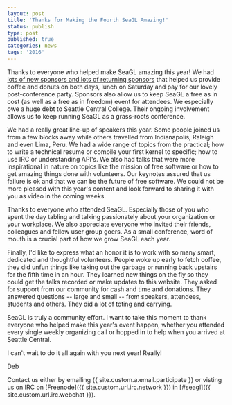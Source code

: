 ```yaml
---
layout: post
title: 'Thanks for Making the Fourth SeaGL Amazing!'
status: publish
type: post
published: true
categories: news
tags: '2016'
---
```


Thanks to everyone who helped make SeaGL amazing this year! We had [lots of new sponsors and lots of returning sponsors](/sponsors/2016) that helped us provide coffee and donuts on both days, lunch on Saturday and pay for our lovely post-conference party. Sponsors also allow us to keep SeaGL a free as in cost (as well as a free as in freedom) event for attendees. We especially owe a huge debt to Seattle Central College. Their ongoing involvement allows us to keep running SeaGL as a grass-roots conference. 

We had a really great line-up of speakers this year. Some people joined us from a few blocks away while others travelled from Indianapolis, Raleigh and even Lima, Peru.  We had a wide range of topics from the practical; how to write a technical resume or compile your first kernel to specific; how to use IRC or understanding API's. We also had talks that were more inspirational in nature on topics like the mission of free software or how to get amazing things done with volunteers. Our keynotes assured that us failure is ok and that we can be the future of free software. We could not be more pleased with this year's content and look forward to sharing it with you as video in the coming weeks.

Thanks to everyone who attended SeaGL. Especially those of you who spent the day tabling and talking passionately about your organization or your workplace. We also appreciate everyone who invited their friends, colleagues and fellow user group goers. As a small conference, word of mouth is a crucial part of how we grow SeaGL each year.

Finally, I'd like to express what an honor it is to work with so many smart, dedicated and thoughtful volunteers. People woke up early to fetch coffee, they did unfun things like taking out the garbage or running back upstairs for the fifth time in an hour. They learned new things on the fly so they could get the talks recorded or make updates to this website. They asked for support from our community for cash and time and donations. They answered questions -- large and small -- from speakers, attendees, students and others. They did a lot of toting and carrying. 

SeaGL is truly a community effort. I want to take this moment to thank everyone who helped make this year's event happen, whether you attended every single weekly organizing call or hopped in to help when you arrived at Seattle Central. 

I can't wait to do it all again with you next year! Really!

Deb

Contact us either by
emailing {{ site.custom.a.email.participate }}
or visting us on IRC on
[Freenode]({{ site.custom.url.irc.network }}) in
[#seagl]({{ site.custom.url.irc.webchat }}). 


